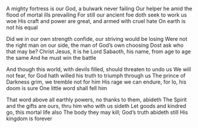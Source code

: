 A mighty fortress is our God, a bulwark never failing 
Our helper he amid the flood of mortal ills prevailing 
For still our ancient foe doth seek to work us woe
His craft and power are great, and armed with cruel hate 
On earth is not his equal

Did we in our own strength confide, our striving would be losing 
Were not the right man on our side, the man of God’s own choosing 
Dost ask who that may be? Christ Jesus, it is he
Lord Sabaoth, his name, from age to age the same
And he must win the battle

And though this world, with devils filled, should threaten to undo us 
We will not fear, for God hath willed his truth to triumph through us 
The prince of Darkness grim, we tremble not for him
His rage we can endure, for lo, his doom is sure
One little word shall fell him

That word above all earthly powers, no thanks to them, abideth 
The Spirit and the gifts are ours, thru him who with us sideth 
Let goods and kindred go, this mortal life also
The body they may kill; God’s truth abideth still
His kingdom is forever
